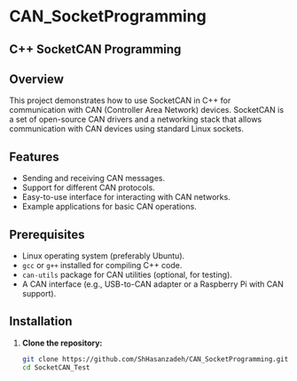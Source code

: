 # CAN_SocketProgramming
## C++ SocketCAN Programming

## Overview

This project demonstrates how to use SocketCAN in C++ for communication with CAN (Controller Area Network) devices. SocketCAN is a set of open-source CAN drivers and a networking stack that allows communication with CAN devices using standard Linux sockets.

## Features

- Sending and receiving CAN messages.
- Support for different CAN protocols.
- Easy-to-use interface for interacting with CAN networks.
- Example applications for basic CAN operations.

## Prerequisites

- Linux operating system (preferably Ubuntu).
- `gcc` or `g++` installed for compiling C++ code.
- `can-utils` package for CAN utilities (optional, for testing).
- A CAN interface (e.g., USB-to-CAN adapter or a Raspberry Pi with CAN support).

## Installation

1. **Clone the repository:**

   ```bash
   git clone https://github.com/ShHasanzadeh/CAN_SocketProgramming.git
   cd SocketCAN_Test

